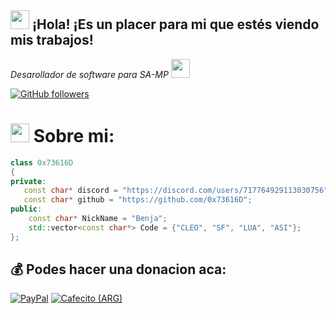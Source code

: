 <h2><img src="https://cdn3.emoji.gg/emojis/4060-bughunter-yellow.png" width="30"> ¡Hola! ¡Es un placer para mi que estés viendo mis trabajos!</h2>
<p><em>Desarollador de software para SA-MP
</a><img src="https://media.giphy.com/media/WUlplcMpOCEmTGBtBW/giphy.gif" width="30"> 
</em></p>

[![GitHub followers](https://img.shields.io/github/followers/0x73616D?label=Follow&style=social)](https://github.com/0x73616D)

# <img src="https://upload.wikimedia.org/wikipedia/commons/thumb/b/b5/Discord_Active_Developer_Badge.svg/512px-Discord_Active_Developer_Badge.svg.png" width="30"> Sobre mi:

```cpp
class 0x73616D
{
private:
   const char* discord = "https://discord.com/users/717764929113030756";
   const char* github = "https://github.com/0x73616D";
public:
    const char* NickName = "Benja";  
    std::vector<const char*> Code = {"CLEO", "SF", "LUA", "ASI"};
};
```

  ## 💰 Podes hacer una donacion aca:
[![PayPal](https://img.shields.io/badge/PayPal-00457C?style=for-the-badge&logo=paypal&logoColor=white)](https://paypal.me/0x73616D)
[![Cafecito (ARG)](https://img.shields.io/badge/Buy%20Me%20a%20Coffee-ffdd00?style=for-the-badge&logo=buy-me-a-coffee&logoColor=black)](https://cafecito.app/0x73616d)
